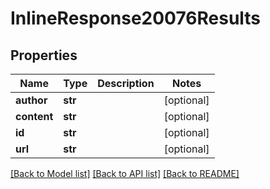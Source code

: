# InlineResponse20076Results

## Properties
Name | Type | Description | Notes
------------ | ------------- | ------------- | -------------
**author** | **str** |  | [optional] 
**content** | **str** |  | [optional] 
**id** | **str** |  | [optional] 
**url** | **str** |  | [optional] 

[[Back to Model list]](../README.md#documentation-for-models) [[Back to API list]](../README.md#documentation-for-api-endpoints) [[Back to README]](../README.md)

